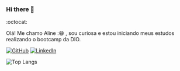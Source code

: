 ### Hi there 👋

<!--
**ninesousa/ninesousa** is a ✨ _special_ ✨ repository because its `README.md` (this file) appears on your GitHub profile.

Here are some ideas to get you started:

- 🔭 I’m currently working on ...
- 🌱 I’m currently learning ...
- 👯 I’m looking to collaborate on ...
- 🤔 I’m looking for help with ...
- 💬 Ask me about ...
- 📫 How to reach me: ...
- 😄 Pronouns: ...
- ⚡ Fun fact: ...

-->


:octocat:

Olá! Me chamo Aline ::smile: , sou curiosa e estou iniciando meus estudos realizando o bootcamp da DIO.

[![GitHub](https://img.shields.io/badge/GitHub-FFF?style=for-the-badge&logo=github&logoColor=191970)](https://github.com/ninesousa)
[![LinkedIn](https://img.shields.io/badge/LinkedIn-FFF?style=for-the-badge&logo=linkedin&logoColor=191970)](https://www.linkedin.com/in/aline-s-lima) 

![Top Langs](https://github-readme-stats-git-masterrstaa-rickstaa.vercel.app/api/top-langs/?username=ninesousa&layout=compact&bg_color=FFF&border_color=30A3DC&title_color=E94D5F&text_color=000)
